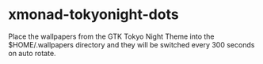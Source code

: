 # xmonad-tokyonight-dots

Place the wallpapers from the GTK Tokyo Night Theme into the $HOME/.wallpapers directory and they will be switched every 300 seconds on auto rotate.
